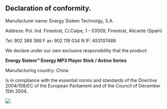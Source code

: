 ## Declaration of conformity.

Manufacturer name: Energy Sistem Technolgy, S.A.

Address: Pol. Ind. Finestrat, C/.Calpe, 1 - 03509, Finestrat, Alicante (Spain)

Tel: 902 388 388 F ax: 902 119 034 N IF: A53107488

We declare under our own exclusive responsibility that the product:

**Energy Sistem™ Energy MP3 Player Stick / Active Series**

Manufacturing country: China

Is in compliance with the essential norms and standards of the Directive 2004/108/EC of the European Parliament and of the Council of December 15th
2004.

![](http://static.energysistem.com/images/manuals/39052/54887c2a4f567.jpg)
